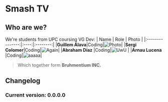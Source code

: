 # Smash TV
## Who are we?

We're students from UPC coursing VG Dev:
|       Name      | Role |   Photo  |
|:---------------:|:----:|:--------:|
|**Guillem Álava**|Coding|![Photo]()|
|**Sergi Colomer**|Coding|![Again]()|
|**Abraham Díaz** |Coding|![UwU]()  |
|**Arnau Lucena** |Coding|![aaaaa]()|
> Which together form **Bruhmentium INC.**

## Changelog
### Current version: 0.0.0.0
